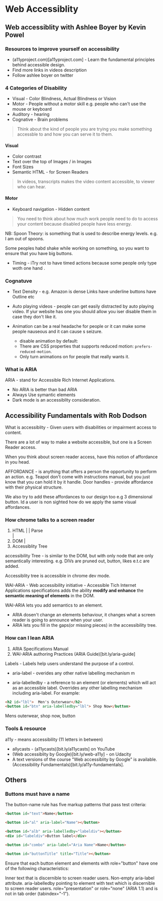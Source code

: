 # Web Accessiblity 

## Web accessiblity with Ashlee Boyer by Kevin Powel
### Resources to improve yourself on accessibility 
- (a11yproject.com)[a11yproject.com] - Learn the fundamental principles behind accessible design.
- Find more links in videos description 
- Follow ashlee boyer on twitter 

### 4 Categories of Disability
- Visual - Color Blindness, Actual Blindness or Vision
- Motor - People without a motor skill e.g. people who can't use the mouse or keyboard 
- Auditory - hearing 
- Cognative - Brain problems

> Think about the kind of people you are trying you make something accessble to and how you can serve it to them. 

#### Visual 
- Color contrast 
- Text over the top of Images / in Images
- Font Sizes 
- Semantic HTML - for Screen Readers


> In videos, transcripts makes the video content accessible, to viewer who can hear. 

#### Motor 
- Keyboard navigation - Hidden content

> You need to think about how much work people need to do to access your content because disabled people have less energy. 

NB: Spoon Theory: is something that is used to describe energy levels. e.g. I am out of spoons. 

Some peoples habd shake while working on something, so you want to ensure that you have big buttons. 

- Timing - iTry not to have timed actions because some people only type woth one hand .

### Cognatuve
- Text Density - e.g. Amazon is dense 
Links have underline 
buttons have Outline 
etc 

- Auto playing videos - people can get easily distracted by auto playing video. 
If yiur website has one you should allow you iser disable them in case they don't like it.

- Animation can be a real headache for people or it can make some people nauseous and it can cause s seizure.

  - disable animation by default: 
  - There are CSS properties that supports reduced motion: `prefers-reduced-motion`. 
  - Only turn animations on for people that really wants it.

### What is ARIA 
ARIA - stand for Accessible Rich Internet Applications.

- No ARIA is better than bad ARIA 
- Always Use symantic elements
- Dark mode is an accessiblity consideration.


## Accessibility Fundamentals with Rob Dodson
What is accessiblity - Given users with disabilities or impairment access to content.

There are a lot of way to make a website accessible, but one is a Screen Reader access. 

When you think about screen reader access, have this notion of affordance in you head.

AFFORDANCE - is anything that offers a person the opportunity to perform an action. 
e.g. Teapot don't come with instructions manual, but you just know that you can hold it by it handle.
Door handles -  provide affordance with their physical structure.

We also try to add these affordances to our design too e.g 3 dimensional button.
Id a user is non sighted how do we apply the same visual affordances. 

### How chrome talks to a screen reader 
1. HTML 
|
| Parse  
|
2. DOM 
| 
3. Accessiblity Tree 

accessibility Tree - is similar to the DOM, but with only node that are only semantically interesting. e.g. DIVs are pruned out, button, likes e.t.c are added. 

Accessiblity tree is accessible in chrome dev mode.


WAI-ARIA - Web accessibility initiative - Accessible Tich Internet Applications specifications adds the ability **modify and enhance** the **semantic meaning of elements** in the DOM.  

WAI-ARIA lets you add semantics to an element. 
- ARIA dosen't change an elements behaviour, it changes what a screen reader is going to announce when your user.
- ARIA lets you fill in the gaps(or missing pieces) in the accessibility tree. 


### How can I lean ARIA 
1. ARIA Specifications Manual 
2. WAI-ARIA authoring Practices (ARIA Guide)[bit.ly/aria-guide] 


Labels - Labels help users understand the purpose of a control. 
- aria-label - overides any other native labelling mechanism m

- aria-labelledby - a reference to an element (or elements) which will act as an accessible label. Overrides any other labelling mechanism including aria-label. 
For example: 
```html 
<h2 id="lbl">  Men's Outerwear</h2>
<button id="btn" aria-labelledby="lbl"> Shop Now</button>
``` 
Mens outerwear, shop now, button 

### Tools & resource  
a11y - means accessibility (11 letters in between)
- allycasts - (a11ycasts)[bit.ly/a11ycasts] on YouTube 
- (Web accessiblity by Google)[bit.ly/web-a11y]  - on  Udacity 
- A text versions of the course "Web accessiblity by Google" is available. (Accessibility Fundamentals)[bit.ly/a11y-fundamentals].





## Others 

###  Buttons must have a name
The button-name rule has five markup patterns that pass test criteria:
```html
<button id="text">Name</button>

<button id="al" aria-label="Name"></button>

<button id="alb" aria-labelledby="labeldiv"></button>
<div id="labeldiv">Button label</div>

<button id="combo" aria-label="Aria Name">Name</button>

<button id="buttonTitle" title="Title"></button> 
```
Ensure that each button element and elements with role="button" have one of the following characteristics:

Inner text that is discernible to screen reader users.
Non-empty aria-label attribute.
aria-labelledby pointing to element with text which is discernible to screen reader users.
role="presentation" or role="none" (ARIA 1.1) and is not in tab order (tabindex="-1"). 



